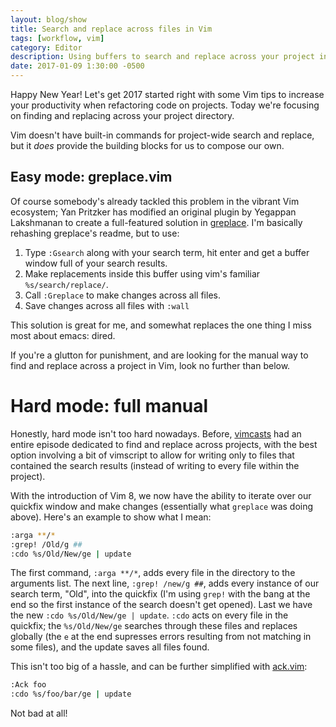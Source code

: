 ```yaml
---
layout: blog/show
title: Search and replace across files in Vim
tags: [workflow, vim]
category: Editor
description: Using buffers to search and replace across your project in Vim
date: 2017-01-09 1:30:00 -0500
---
```


Happy New Year! Let's get 2017 started right with some Vim tips to increase your
productivity when refactoring code on projects. Today we're focusing on finding
and replacing across your project directory.

Vim doesn't have built-in commands for project-wide search and replace, but it
_does_ provide the building blocks for us to compose our own.

## Easy mode: greplace.vim 

Of course somebody's already tackled this problem in the vibrant Vim ecosystem;
Yan Pritzker has modified an original plugin by Yegappan Lakshmanan to create a
full-featured solution in [greplace][greplace]. I'm basically rehashing
greplace's readme, but to use:

[greplace]: https://github.com/skwp/greplace.vim

1. Type `:Gsearch` along with your search term, hit enter and get a buffer
   window full of your search results.
2. Make replacements inside this buffer using vim's familiar
   `%s/search/replace/`.
3. Call `:Greplace` to make changes across all files.
4. Save changes across all files with `:wall`

This solution is great for me, and somewhat replaces the one thing I miss most
about emacs: dired.

If you're a glutton for punishment, and are looking for the manual way to find
and replace across a project in Vim, look no further than below.

# Hard mode: full manual

Honestly, hard mode isn't too hard nowadays. Before, [vimcasts][vimcasts] had an
entire episode dedicated to find and replace across projects, with the best
option involving a bit of vimscript to allow for writing only to files that
contained the search results (instead of writing to every file within the
project).

[vimcasts]: http://vimcasts.org/episodes/project-wide-find-and-replace/

With the introduction of Vim 8, we now have the ability to iterate over our
quickfix window and make changes (essentially what `greplace` was doing above).
Here's an example to show what I mean:

```bash
:arga **/*
:grep! /Old/g ##
:cdo %s/Old/New/ge | update
```

The first command, `:arga **/*`, adds every file in the directory to the
arguments list. The next line, `:grep! /new/g ##`, adds every instance of our
search term, "Old", into the quickfix (I'm using `grep!` with the bang at the
end so the first instance of the search doesn't get opened). Last we have the
new `:cdo %s/Old/New/ge | update`. `:cdo` acts on every file in the quickfix;
the `%s/Old/New/ge` searches through these files and replaces globally (the `e`
at the end supresses errors resulting from not matching in some files), and the
update saves all files found.

This isn't too big of a hassle, and can be further simplified with
[ack.vim][ack]:

[ack]: https://github.com/mileszs/ack.vim

```bash
:Ack foo
:cdo %s/foo/bar/ge | update
```

Not bad at all!
